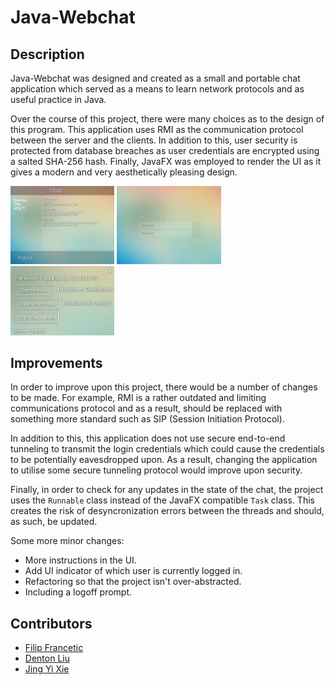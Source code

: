 # Java-Webchat
## Description
Java-Webchat was designed and created as a small and portable chat application which served as a means to learn network protocols and as useful practice in Java.  

Over the course of this project, there were many choices as to the design of this program. This application uses RMI as the communication protocol between the server and the clients. In addition to this, user security is protected from database breaches as user credentials are encrypted using a salted SHA-256 hash. Finally, JavaFX was employed to render the UI as it gives a modern and very aesthetically pleasing design.

<img src="/DemoImages/chatting.png" alt="Image of Chat Interface" width=33% />
<img src="/DemoImages/login.png" alt="Image of Login Interface" width=33% />
<img src="/DemoImages/server.png" alt="Image of Server Interface" width=33% />

## Improvements
In order to improve upon this project, there would be a number of changes to be made. For example, RMI is a rather outdated and limiting communications protocol and as a result, should be replaced with something more standard such as SIP (Session Initiation Protocol).

In addition to this, this application does not use secure end-to-end tunneling to transmit the login credentials which could cause the credentials to be potentially eavesdropped upon. As a result, changing the application to utilise some secure tunneling protocol would improve upon security.

Finally, in order to check for any updates in the state of the chat, the project uses the `Runnable` class instead of the JavaFX compatible `Task` class. This creates the risk of desyncronization errors between the threads and should, as such, be updated.

Some more minor changes:
* More instructions in the UI.
* Add UI indicator of which user is currently logged in.
* Refactoring so that the project isn't over-abstracted.
* Including a logoff prompt.

## Contributors
* [Filip Francetic](https://github.com/Filip-F)
* [Denton Liu](https://github.com/Denton-L)
* [Jing Yi Xie](https://github.com/xiejxie)
